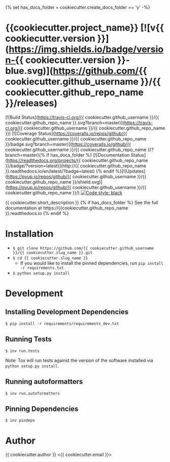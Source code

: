 {% set has_docs_folder = cookiecutter.create_docs_folder == 'y' -%}
# {{cookiecutter.project_name}} [![v{{ cookiecutter.version }}](https://img.shields.io/badge/version-{{ cookiecutter.version }}-blue.svg)](https://github.com/{{ cookiecutter.github_username }}/{{ cookiecutter.github_repo_name }}/releases)

[![Build Status](https://travis-ci.org/{{ cookiecutter.github_username }}/{{ cookiecutter.github_repo_name }}.svg?branch=master)](https://travis-ci.org/{{ cookiecutter.github_username }}/{{ cookiecutter.github_repo_name }}) [![Coverage Status](https://coveralls.io/repos/github/{{ cookiecutter.github_username }}/{{ cookiecutter.github_repo_name }}/badge.svg?branch=master)](https://coveralls.io/github/{{ cookiecutter.github_username }}/{{ cookiecutter.github_repo_name }}?branch=master){% if has_docs_folder %} [![Documentation Status](https://readthedocs.org/projects/{{ cookiecutter.github_repo_name }}/badge/?version=latest)](http://{{ cookiecutter.github_repo_name }}.readthedocs.io/en/latest/?badge=latest) {% endif %}[![Updates](https://pyup.io/repos/github/{{ cookiecutter.github_username }}/{{ cookiecutter.github_repo_name }}/shield.svg)](https://pyup.io/repos/github/{{ cookiecutter.github_username }}/{{ cookiecutter.github_repo_name }}/) [![Code style: black](https://img.shields.io/badge/code%20style-black-000000.svg)](https://github.com/ambv/black)

{{ cookiecutter.short_description }}
{% if has_docs_folder %}
See the full documentation at https://{{cookiecutter.github_repo_name }}.readthedocs.io
{% endif %}
# Installation
- ```$ git clone https://github.com/{{ cookiecutter.github_username }}/{{ cookiecutter.slug_name }}.git```
- ```$ cd {{ cookiecutter.slug_name }}```
    - If you would like to install the pinned dependencies, run ```pip install -r requirements.txt```
- ```$ python setup.py install```

# Development

## Installing Development Dependencies
```
$ pip install -r requirements/requirements_dev.txt
```

## Running Tests
```
$ inv run.tests
```
Note: Tox will run tests against the version of the software installed via ```python setup.py install```.

## Running autoformatters
```
$ inv run.autoformatters
```

## Pinning Dependencies
```
$ inv pindeps
```

# Author
{{ cookiecutter.author }} <{{ cookiecutter.email }}>
